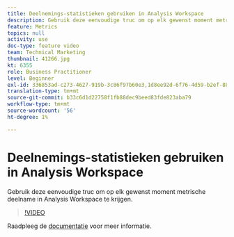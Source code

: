 ```yaml
---
title: Deelnemings-statistieken gebruiken in Analysis Workspace
description: Gebruik deze eenvoudige truc om op elk gewenst moment metrische deelname in Analysis Workspace te krijgen.
feature: Metrics
topics: null
activity: use
doc-type: feature video
team: Technical Marketing
thumbnail: 41266.jpg
kt: 6355
role: Business Practitioner
level: Beginner
exl-id: 336853ad-c273-4627-919b-3c86f97b60e3,1d8ee92d-6f76-4d59-b2ef-8829b03c2027,1d8ee92d-6f76-4d59-b2ef-8829b03c2027,336853ad-c273-4627-919b-3c86f97b60e3
translation-type: tm+mt
source-git-commit: b33c6d1d22758f1fb88dec9beed83fde823aba79
workflow-type: tm+mt
source-wordcount: '56'
ht-degree: 1%

---
```



# Deelnemings-statistieken gebruiken in Analysis Workspace

Gebruik deze eenvoudige truc om op elk gewenst moment metrische deelname in Analysis Workspace te krijgen.

>[!VIDEO](https://video.tv.adobe.com/v/41266/?quality=12&learn=on)

Raadpleeg de [documentatie](https://docs.adobe.com/content/help/en/analytics/components/calculated-metrics/calcmetric-workflow/participation-metric.html) voor meer informatie.
